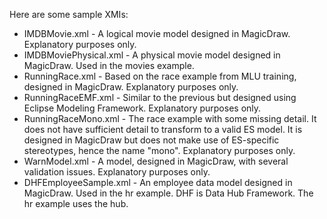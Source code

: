 Here are some sample XMIs:

- IMDBMovie.xml - A logical movie model designed in MagicDraw. Explanatory purposes only. 
- IMDBMoviePhysical.xml - A physical movie model designed in MagicDraw. Used in the movies example. 
- RunningRace.xml - Based on the race example from MLU training, designed in MagicDraw. Explanatory purposes only.
- RunningRaceEMF.xml - Similar to the previous but designed using Eclipse Modeling Framework. Explanatory purposes only.
- RunningRaceMono.xml - The race example with some missing detail. It does not have sufficient detail to transform to a valid ES model. It is designed in MagicDraw but does not make use of ES-specific stereotypes, hence the name "mono". Explanatory purposes only. 
- WarnModel.xml - A model, designed in MagicDraw, with several validation issues. Explanatory purposes only. 
- DHFEmployeeSample.xml - An employee data model designed in MagicDraw. Used in the hr example. DHF is Data Hub Framework. The hr example uses the hub.